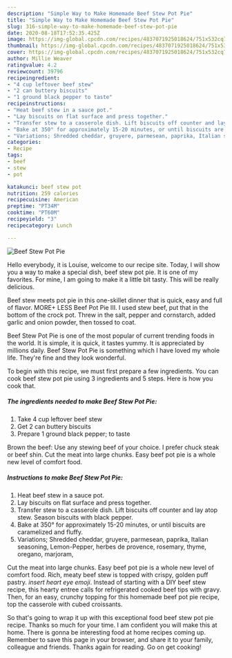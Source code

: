 ```yaml
---
description: "Simple Way to Make Homemade Beef Stew Pot Pie"
title: "Simple Way to Make Homemade Beef Stew Pot Pie"
slug: 316-simple-way-to-make-homemade-beef-stew-pot-pie
date: 2020-08-18T17:52:35.425Z
image: https://img-global.cpcdn.com/recipes/4837071925018624/751x532cq70/beef-stew-pot-pie-recipe-main-photo.jpg
thumbnail: https://img-global.cpcdn.com/recipes/4837071925018624/751x532cq70/beef-stew-pot-pie-recipe-main-photo.jpg
cover: https://img-global.cpcdn.com/recipes/4837071925018624/751x532cq70/beef-stew-pot-pie-recipe-main-photo.jpg
author: Millie Weaver
ratingvalue: 4.2
reviewcount: 39796
recipeingredient:
- "4 cup leftover beef stew"
- "2 can buttery biscuits"
- "1 ground black pepper to taste"
recipeinstructions:
- "Heat beef stew in a sauce pot."
- "Lay biscuits on flat surface and press together."
- "Transfer stew to a casserole dish. Lift biscuits off counter and lay atop stew. Season biscuits with black pepper."
- "Bake at 350° for approximately 15-20 minutes, or until biscuits are caramelized and fluffy."
- "Variations; Shredded cheddar, gruyere, parmesean, paprika, Italian seasoning, Lemon-Pepper, herbes de provence, rosemary, thyme, oregano, marjoram,"
categories:
- Recipe
tags:
- beef
- stew
- pot

katakunci: beef stew pot 
nutrition: 259 calories
recipecuisine: American
preptime: "PT34M"
cooktime: "PT60M"
recipeyield: "3"
recipecategory: Lunch

---
```



![Beef Stew Pot Pie](https://img-global.cpcdn.com/recipes/4837071925018624/751x532cq70/beef-stew-pot-pie-recipe-main-photo.jpg)

Hello everybody, it is Louise, welcome to our recipe site. Today, I will show you a way to make a special dish, beef stew pot pie. It is one of my favorites. For mine, I am going to make it a little bit tasty. This will be really delicious.

Beef stew meets pot pie in this one-skillet dinner that is quick, easy and full of flavor. MORE+ LESS Beef Pot Pie III. I used stew beef, put that in the bottom of the crock pot. Threw in the salt, pepper and cornstarch, added garlic and onion powder, then tossed to coat.

Beef Stew Pot Pie is one of the most popular of current trending foods in the world. It is simple, it is quick, it tastes yummy. It is appreciated by millions daily. Beef Stew Pot Pie is something which I have loved my whole life. They're fine and they look wonderful.


To begin with this recipe, we must first prepare a few ingredients. You can cook beef stew pot pie using 3 ingredients and 5 steps. Here is how you cook that.

<!--inarticleads1-->

##### The ingredients needed to make Beef Stew Pot Pie:

1. Take 4 cup leftover beef stew
1. Get 2 can buttery biscuits
1. Prepare 1 ground black pepper; to taste


Brown the beef: Use any stewing beef of your choice. I prefer chuck steak or beef shin. Cut the meat into large chunks. Easy beef pot pie is a whole new level of comfort food. 

<!--inarticleads2-->

##### Instructions to make Beef Stew Pot Pie:

1. Heat beef stew in a sauce pot.
1. Lay biscuits on flat surface and press together.
1. Transfer stew to a casserole dish. Lift biscuits off counter and lay atop stew. Season biscuits with black pepper.
1. Bake at 350° for approximately 15-20 minutes, or until biscuits are caramelized and fluffy.
1. Variations; Shredded cheddar, gruyere, parmesean, paprika, Italian seasoning, Lemon-Pepper, herbes de provence, rosemary, thyme, oregano, marjoram,


Cut the meat into large chunks. Easy beef pot pie is a whole new level of comfort food. Rich, meaty beef stew is topped with crispy, golden puff pastry. *insert heart eye emoji*. Instead of starting with a DIY beef stew recipe, this hearty entree calls for refrigerated cooked beef tips with gravy. Then, for an easy, crunchy topping for this homemade beef pot pie recipe, top the casserole with cubed croissants. 

So that's going to wrap it up with this exceptional food beef stew pot pie recipe. Thanks so much for your time. I am confident you will make this at home. There is gonna be interesting food at home recipes coming up. Remember to save this page in your browser, and share it to your family, colleague and friends. Thanks again for reading. Go on get cooking!

